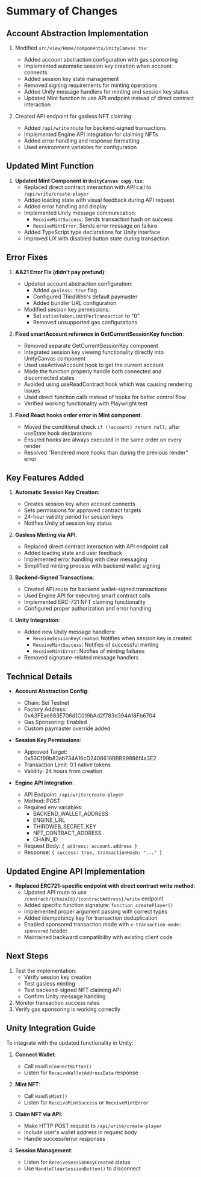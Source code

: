 # Summary of Changes

## Account Abstraction Implementation

1. Modified `src/view/Home/components/UnityCanvas.tsx`:

    - Added account abstraction configuration with gas sponsoring
    - Implemented automatic session key creation when account connects
    - Added session key state management
    - Removed signing requirements for minting operations
    - Added Unity message handlers for minting and session key status
    - Updated Mint function to use API endpoint instead of direct contract interaction

2. Created API endpoint for gasless NFT claiming:
    - Added `/api/write` route for backend-signed transactions
    - Implemented Engine API integration for claiming NFTs
    - Added error handling and response formatting
    - Used environment variables for configuration

## Updated Mint Function

1. **Updated Mint Component in `UnityCanvas copy.tsx`**:
    - Replaced direct contract interaction with API call to `/api/write/create-player`
    - Added loading state with visual feedback during API request
    - Added error handling and display
    - Implemented Unity message communication:
        - `ReceiveMintSuccess`: Sends transaction hash on success
        - `ReceiveMintError`: Sends error message on failure
    - Added TypeScript type declarations for Unity interface
    - Improved UX with disabled button state during transaction

## Error Fixes

1. **AA21 Error Fix (didn't pay prefund)**:

    - Updated account abstraction configuration:
        - Added `gasless: true` flag
        - Configured ThirdWeb's default paymaster
        - Added bundler URL configuration
    - Modified session key permissions:
        - Set `nativeTokenLimitPerTransaction` to "0"
        - Removed unsupported gas configurations

2. **Fixed smartAccount reference in GetCurrentSessionKey function**:

    - Removed separate GetCurrentSessionKey component
    - Integrated session key viewing functionality directly into UnityCanvas component
    - Used useActiveAccount hook to get the current account
    - Made the function properly handle both connected and disconnected states
    - Avoided using useReadContract hook which was causing rendering issues
    - Used direct function calls instead of hooks for better control flow
    - Verified working functionality with Playwright test

3. **Fixed React hooks order error in Mint component**:
    - Moved the conditional check `if (!account) return null;` after useState hook declarations
    - Ensured hooks are always executed in the same order on every render
    - Resolved "Rendered more hooks than during the previous render" error

## Key Features Added

1. **Automatic Session Key Creation**:

    - Creates session key when account connects
    - Sets permissions for approved contract targets
    - 24-hour validity period for session keys
    - Notifies Unity of session key status

2. **Gasless Minting via API**:

    - Replaced direct contract interaction with API endpoint call
    - Added loading state and user feedback
    - Implemented error handling with clear messaging
    - Simplified minting process with backend wallet signing

3. **Backend-Signed Transactions**:

    - Created API route for backend wallet-signed transactions
    - Used Engine API for executing smart contract calls
    - Implemented ERC-721 NFT claiming functionality
    - Configured proper authorization and error handling

4. **Unity Integration**:
    - Added new Unity message handlers:
        - `ReceiveSessionKeyCreated`: Notifies when session key is created
        - `ReceiveMintSuccess`: Notifies of successful minting
        - `ReceiveMintError`: Notifies of minting failures
    - Removed signature-related message handlers

## Technical Details

-   **Account Abstraction Config**:

    -   Chain: Sei Testnet
    -   Factory Address: 0xA3FEae683E706d1C019bAd2f783d394A18Fb6704
    -   Gas Sponsoring: Enabled
    -   Custom paymaster override added

-   **Session Key Permissions**:

    -   Approved Target: 0x53Cf99b83ab734A16cD2408618BBB99886f4a3E2
    -   Transaction Limit: 0.1 native tokens
    -   Validity: 24 hours from creation

-   **Engine API Integration**:
    -   API Endpoint: `/api/write/create-player`
    -   Method: POST
    -   Required env variables:
        -   BACKEND_WALLET_ADDRESS
        -   ENGINE_URL
        -   THIRDWEB_SECRET_KEY
        -   NFT_CONTRACT_ADDRESS
        -   CHAIN_ID
    -   Request Body: `{ address: account.address }`
    -   Response: `{ success: true, transactionHash: "..." }`

## Updated Engine API Implementation

-   **Replaced ERC721-specific endpoint with direct contract write method**:
    -   Updated API route to use `/contract/{chainId}/{contractAddress}/write` endpoint
    -   Added specific function signature: `function createPlayer()`
    -   Implemented proper argument passing with correct types
    -   Added idempotency key for transaction deduplication
    -   Enabled sponsored transaction mode with `x-transaction-mode: sponsored` header
    -   Maintained backward compatibility with existing client code

## Next Steps

1. Test the implementation:
    - Verify session key creation
    - Test gasless minting
    - Test backend-signed NFT claiming API
    - Confirm Unity message handling
2. Monitor transaction success rates
3. Verify gas sponsoring is working correctly

## Unity Integration Guide

To integrate with the updated functionality in Unity:

1. **Connect Wallet**:

    - Call `HandleConnectButton()`
    - Listen for `ReceiveWalletAddressData` response

2. **Mint NFT**:

    - Call `HandleMint()`
    - Listen for `ReceiveMintSuccess` or `ReceiveMintError`

3. **Claim NFT via API**:

    - Make HTTP POST request to `/api/write/create-player`
    - Include user's wallet address in request body
    - Handle success/error responses

4. **Session Management**:
    - Listen for `ReceiveSessionKeyCreated` status
    - Use `HandleClearSessionButton()` to disconnect
